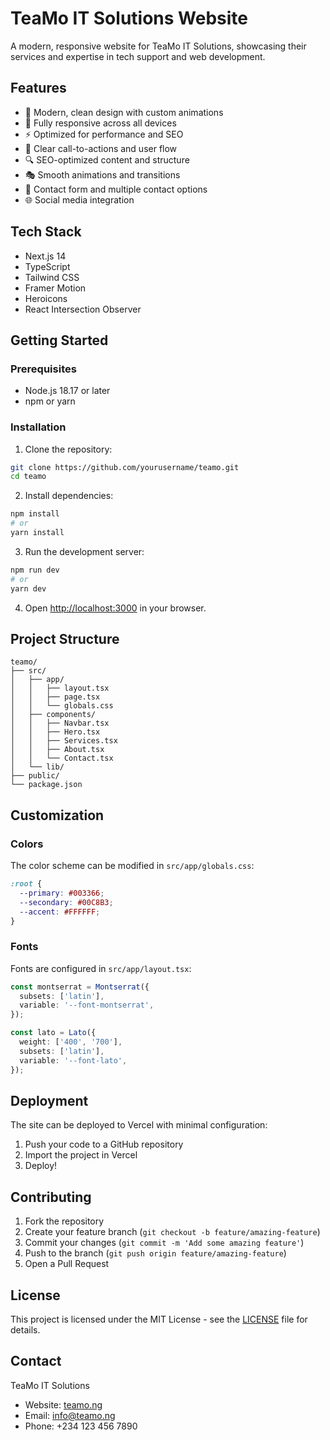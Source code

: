 # TeaMo IT Solutions Website

A modern, responsive website for TeaMo IT Solutions, showcasing their services and expertise in tech support and web development.

## Features

- 🎨 Modern, clean design with custom animations
- 📱 Fully responsive across all devices
- ⚡ Optimized for performance and SEO
- 🎯 Clear call-to-actions and user flow
- 🔍 SEO-optimized content and structure
- 🎭 Smooth animations and transitions
- 📝 Contact form and multiple contact options
- 🌐 Social media integration

## Tech Stack

- Next.js 14
- TypeScript
- Tailwind CSS
- Framer Motion
- Heroicons
- React Intersection Observer

## Getting Started

### Prerequisites

- Node.js 18.17 or later
- npm or yarn

### Installation

1. Clone the repository:
```bash
git clone https://github.com/yourusername/teamo.git
cd teamo
```

2. Install dependencies:
```bash
npm install
# or
yarn install
```

3. Run the development server:
```bash
npm run dev
# or
yarn dev
```

4. Open [http://localhost:3000](http://localhost:3000) in your browser.

## Project Structure

```
teamo/
├── src/
│   ├── app/
│   │   ├── layout.tsx
│   │   ├── page.tsx
│   │   └── globals.css
│   ├── components/
│   │   ├── Navbar.tsx
│   │   ├── Hero.tsx
│   │   ├── Services.tsx
│   │   ├── About.tsx
│   │   └── Contact.tsx
│   └── lib/
├── public/
└── package.json
```

## Customization

### Colors

The color scheme can be modified in `src/app/globals.css`:

```css
:root {
  --primary: #003366;
  --secondary: #00C8B3;
  --accent: #FFFFFF;
}
```

### Fonts

Fonts are configured in `src/app/layout.tsx`:

```typescript
const montserrat = Montserrat({ 
  subsets: ['latin'],
  variable: '--font-montserrat',
});

const lato = Lato({ 
  weight: ['400', '700'],
  subsets: ['latin'],
  variable: '--font-lato',
});
```

## Deployment

The site can be deployed to Vercel with minimal configuration:

1. Push your code to a GitHub repository
2. Import the project in Vercel
3. Deploy!

## Contributing

1. Fork the repository
2. Create your feature branch (`git checkout -b feature/amazing-feature`)
3. Commit your changes (`git commit -m 'Add some amazing feature'`)
4. Push to the branch (`git push origin feature/amazing-feature`)
5. Open a Pull Request

## License

This project is licensed under the MIT License - see the [LICENSE](LICENSE) file for details.

## Contact

TeaMo IT Solutions
- Website: [teamo.ng](https://teamo.ng)
- Email: info@teamo.ng
- Phone: +234 123 456 7890
